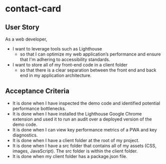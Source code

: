 # contact-card

## User Story

As a web developer, 

- I want to leverage tools such as Lighthouse 
  - so that I can optimize my web application’s performance and ensure that I'm adhering to accessibility standards.
- I want to store all of my front-end code in a client folder 
  - so that there is a clear separation between the front end and back end in my application architecture.
  
## Acceptance Criteria

- It is done when I have inspected the demo code and identified potential performance bottlenecks.
- It is done when I have installed the Lighthouse Google Chrome extension and used it to run an audit over a deployed version of the demo code.
- It is done when I can view key performance metrics of a PWA and key diagnostics.
- It is done when I have a client folder at the root of my project.
- It is done when I have a src folder that contains all of my assets (CSS, images, JavaScript). The src folder is within the client folder.
- It is done when my client folder has a package.json file.
